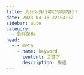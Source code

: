 ```yaml
---
title: 为什么外行可以领导内行？
date: 2023-04-18 22:04:32
sidebar: auto
category: 
  - 软件架构
head:
  - - meta
    - name: keyword
      content: 关键字
      description: 描述
---
```

